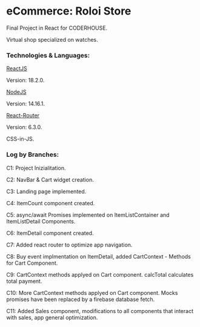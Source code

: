 <h1>eCommerce: Roloi Store</h1>
<p>Final Project in React for CODERHOUSE.</p>
<p>Virtual shop specialized on watches.</p>
<h3>Technologies & Languages:</h3>
<a href='https://es.reactjs.org/'>ReactJS</a>
<p>Version: 18.2.0.</p>
<a href='https://nodejs.org/es/'>NodeJS</a>
<p>Version: 14.16.1.</p>
<a href='https://v5.reactrouter.com/web/guides/quick-start'>React-Router</a>
<p>Version: 6.3.0.</p>
<p>CSS-in-JS.</p>
<h3>Log by Branches:</h3>
<p>C1: Project Inizialitation.</p>
<p>C2: NavBar & Cart widget creation.</p>
<p>C3: Landing page implemented.</p>
<p>C4: ItemCount component created.</p>
<p>C5: async/await Promises implemented on ItemListContainer and ItemListDetail Components.</p>
<p>C6: ItemDetail component created.</p>
<p>C7: Added react router to optimize app navigation.</p>
<p>C8: Buy event implmentation on ItemDetail, added CartContext - Methods for Cart Component.</p>
<p>C9: CartContext methods applyed on Cart component. calcTotal calculates total payment.</p>
<p>C10: More CartContext methods applyed on Cart component. Mocks promises have been replaced by a firebase database fetch.</p>
<p>C11: Added Sales component, modifications to all components that interact with sales, app general optimization.</P>
